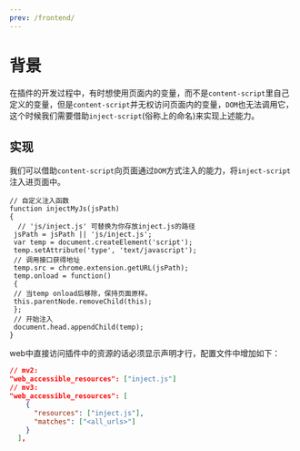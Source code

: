 ```yaml
---
prev: /frontend/
---
```


# 背景

在插件的开发过程中，有时想使用页面内的变量，而不是`content-script`里自己定义的变量，但是`content-script`并无权访问页面内的变量，`DOM`也无法调用它，这个时候我们需要借助`inject-script`(俗称上的命名)来实现上述能力。

## 实现

我们可以借助`content-script`向页面通过`DOM`方式注入的能力，将`inject-script`注入进页面中。
```
// 自定义注入函数
function injectMyJs(jsPath)
{
  // 'js/inject.js' 可替换为你存放inject.js的路径
 jsPath = jsPath || 'js/inject.js';
 var temp = document.createElement('script');
 temp.setAttribute('type', 'text/javascript');
 // 调用接口获得地址
 temp.src = chrome.extension.getURL(jsPath);
 temp.onload = function()
 {
 // 当temp onload后移除，保持页面原样。
 this.parentNode.removeChild(this);
 };
 // 开始注入
 document.head.appendChild(temp);
}
```
web中直接访问插件中的资源的话必须显示声明才行，配置文件中增加如下：
```json
// mv2:
"web_accessible_resources": ["inject.js"]
// mv3:
"web_accessible_resources": [
    {
      "resources": ["inject.js"],
      "matches": ["<all_urls>"]
    }
  ],
```
